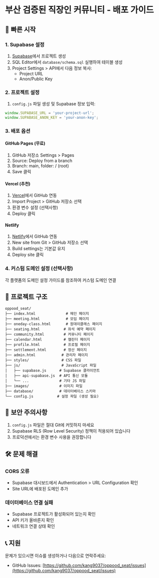 # 부산 검증된 직장인 커뮤니티 - 배포 가이드

## 🚀 빠른 시작

### 1. Supabase 설정

1. [Supabase](https://supabase.com)에서 프로젝트 생성
2. SQL Editor에서 `database/schema.sql` 실행하여 테이블 생성
3. Project Settings > API에서 다음 정보 복사:
   - Project URL
   - Anon/Public Key

### 2. 프로젝트 설정

1. `config.js` 파일 생성 및 Supabase 정보 입력:
```javascript
window.SUPABASE_URL = 'your-project-url';
window.SUPABASE_ANON_KEY = 'your-anon-key';
```

### 3. 배포 옵션

#### GitHub Pages (무료)
1. GitHub 저장소 Settings > Pages
2. Source: Deploy from a branch
3. Branch: main, folder: / (root)
4. Save 클릭

#### Vercel (추천)
1. [Vercel](https://vercel.com)에서 GitHub 연동
2. Import Project > GitHub 저장소 선택
3. 환경 변수 설정 (선택사항)
4. Deploy 클릭

#### Netlify
1. [Netlify](https://netlify.com)에서 GitHub 연동
2. New site from Git > GitHub 저장소 선택
3. Build settings는 기본값 유지
4. Deploy site 클릭

### 4. 커스텀 도메인 설정 (선택사항)

각 플랫폼의 도메인 설정 가이드를 참조하여 커스텀 도메인 연결

## 📁 프로젝트 구조

```
oppood_seat/
├── index.html              # 메인 페이지
├── meeting.html            # 모임 페이지
├── oneday-class.html       # 원데이클래스 페이지
├── seating.html           # 좌석 예약 페이지
├── community.html         # 커뮤니티 페이지
├── calendar.html          # 캘린더 페이지
├── profile.html           # 프로필 페이지
├── settlement.html        # 정산 페이지
├── admin.html            # 관리자 페이지
├── styles/               # CSS 파일
├── js/                   # JavaScript 파일
│   ├── supabase.js      # Supabase 클라이언트
│   ├── api-supabase.js  # API 통신 모듈
│   └── ...              # 기타 JS 파일
├── images/              # 이미지 파일
├── database/            # 데이터베이스 스키마
└── config.js           # 설정 파일 (생성 필요)
```

## 🔐 보안 주의사항

1. `config.js` 파일은 절대 Git에 커밋하지 마세요
2. Supabase RLS (Row Level Security) 정책이 적용되어 있습니다
3. 프로덕션에서는 환경 변수 사용을 권장합니다

## 🛠️ 문제 해결

### CORS 오류
- Supabase 대시보드에서 Authentication > URL Configuration 확인
- Site URL에 배포된 도메인 추가

### 데이터베이스 연결 실패
- Supabase 프로젝트가 활성화되어 있는지 확인
- API 키가 올바른지 확인
- 네트워크 연결 상태 확인

## 📞 지원

문제가 있으시면 이슈를 생성하거나 다음으로 연락주세요:
- GitHub Issues: [https://github.com/kang9037/oppood_seat/issues](https://github.com/kang9037/oppood_seat/issues)